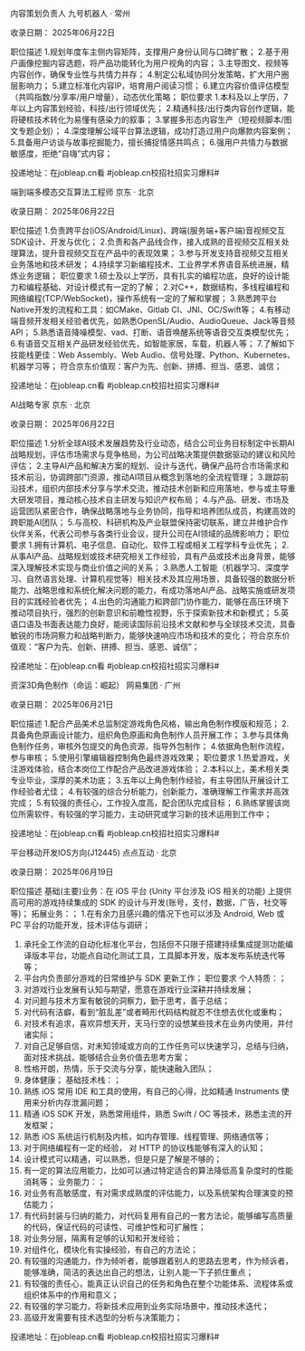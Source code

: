 内容策划负责人
九号机器人 · 常州

收录日期： 2025年06月22日

职位描述
1.规划年度车主侧内容矩阵，支撑用户身份认同与口碑扩散；
2.基于用户画像挖掘内容选题，将产品功能转化为用户视角的内容；
3.主导图文、视频等内容创作，确保专业性与共情力并存；
4.制定公私域协同分发策略，扩大用户圈层影响力；
5.建立标准化内容IP，培育用户阅读习惯；
6.建立内容价值评估模型（共鸣指数/分享率/用户增量），动态优化策略；
职位要求
1.本科及以上学历，7年以上内容策划经验，科技/出行领域优先；
2.精通科技/出行类内容创作逻辑，能将硬核技术转化为易懂有感染力的叙事；
3.掌握多形态内容生产（短视频脚本/图文专题企划）；
4.深度理解公域平台算法逻辑，成功打造过用户向爆款内容案例；
5.具备用户访谈与故事挖掘能力，擅长捕捉情感共鸣点；
6.强用户共情力与数据敏感度，拒绝“自嗨”式内容；

投递地址：在jobleap.cn看
#jobleap.cn校招社招实习爆料# 

端到端多模态交互算法工程师
京东 · 北京

收录日期： 2025年06月22日

职位描述
1.负责跨平台(iOS/Android/Linux)、跨端(服务端+客户端)音视频交互SDK设计、开发与优化；
2.负责和各产品线合作，接入成熟的音视频交互相关处理算法，提升音视频交互在产品中的表现效果；
3.参与开发支持音视频交互相关业务落地和技术研发；
4.持续学习新编程技术、工业界学术界语音系统进展，精炼业务逻辑；
职位要求
1.硕士及以上学历，具有扎实的编程功底，良好的设计能力和编程基础、对设计模式有一定的了解；
2.对C++，数据结构，多线程编程和网络编程(TCP/WebSocket)，操作系统有一定的了解和掌握；
3.熟悉跨平台Native开发的流程和工具：如CMake、Gitlab CI、JNI、OC/Swift等；
4.有移动端音频开发相关经验者优先，如熟悉OpenSL/Audio、AudioQueue、Jack等音频API；
5.熟悉语音降噪模型、vad、打断、语音唤醒系统等语音交互类模型优先；
6.有语音交互相关产品研发经验优先，如智能家居，车载，机器人等；
7.了解如下技能栈更佳：Web Assembly、Web Audio、信号处理、Python、Kubernetes、机器学习等；
符合京东价值观：客户为先、创新、拼搏、担当、感恩、诚信；

投递地址：在jobleap.cn看
#jobleap.cn校招社招实习爆料# 

AI战略专家
京东 · 北京

收录日期： 2025年06月22日

职位描述
1.分析全球AI技术发展趋势及行业动态，结合公司业务目标制定中长期AI战略规划，评估市场需求与竞争格局，为公司战略决策提供数据驱动的建议和风险评估；
2.主导AI产品和解决方案的规划、设计与迭代，确保产品符合市场需求和技术前沿，协调跨部门资源，推动AI项目从概念到落地的全流程管理；
3.跟踪前沿技术，组织内部技术分享与学术交流，推动技术创新和应用落地，参与或主导重大研发项目，推动核心技术自主研发与知识产权布局；
4.与产品、研发、市场及运营团队紧密合作，确保战略落地与业务协同，指导和培养团队成员，构建高效的跨职能AI团队；
5.与高校、科研机构及产业联盟保持密切联系，建立并维护合作伙伴关系，代表公司参与各类行业会议，提升公司在AI领域的品牌影响力；
职位要求
1.拥有计算机、电子信息、自动化、软件工程或相关工程学科专业优先；
2.从事AI产品、战略规划或技术研究相关工作经验，具有产品或技术出身背景，能够深入理解技术实现与商业价值之间的关系；
3.熟悉人工智能（机器学习、深度学习、自然语言处理、计算机视觉等）相关技术及其应用场景，具备较强的数据分析能力、战略思维和系统化解决问题的能力，有成功落地AI产品、战略实施或研发项目的实践经验者优先；
4.出色的沟通能力和跨部门协作能力，能够在高压环境下推动项目执行，强烈的创新意识和前瞻性视野，乐于探索新技术和新模式；
5.英语口语及书面表达能力良好，能阅读国际前沿技术文献和参与全球技术交流，具备敏锐的市场洞察力和战略判断力，能够快速响应市场和技术的变化；
符合京东价值观：“客户为先、创新、拼搏、担当、感恩、诚信”；

投递地址：在jobleap.cn看
#jobleap.cn校招社招实习爆料# 

资深3D角色制作（命运：崛起）
网易集团 · 广州

收录日期： 2025年06月21日

职位描述
1.配合产品美术总监制定游戏角色风格，输出角色制作模版和规范；
2.具备角色原画设计能力，组织角色原画和角色制作人员开展工作；
3.参与具体角色制作任务，审核外包提交的角色资源，指导外包制作；
4.依据角色制作流程，参与审核；
5.使用引擎编辑器控制角色最终游戏效果；
职位要求
1.热爱游戏，关注游戏体验，结合本岗位工作配合产品改进游戏体验；
2.本科以上，美术相关类专业毕业，深厚的美术功底；
3.五年以上角色制作经验，有主导团队开展设计工作经验者尤佳；
4.有较强的综合分析能力，创新能力，准确理解工作需求并高效完成；
5.有较强的责任心，工作投入度高，配合团队完成目标；
6.熟练掌握该岗位所需软件，有较强的学习能力，主动研究或学习新的技术运用到工作中；

投递地址：在jobleap.cn看
#jobleap.cn校招社招实习爆料# 



平台移动开发IOS方向(J12445)
点点互动 · 北京

收录日期： 2025年06月19日

职位描述
基础(主要)业务：在 iOS 平台 (Unity 平台涉及 iOS 相关的功能) 上提供高可用的游戏持续集成的 SDK 的设计与开发(账号，支付，数据，广告，社交等等)；
拓展业务：；
1.在有余力且感兴趣的情况下也可以涉及 Android, Web 或 PC 平台的功能开发，技术评估与调研；
1. 承托全工作流的自动化标准化平台，包括但不只限于搭建持续集成提测功能编译版本平台，功能点自动化测试工具，工具脚本开发，版本发布系统迭代等等；
2. 平台内负责部分游戏的日常维护与 SDK 更新工作；
职位要求
个人特质：；
1. 对游戏行业发展有认知与期望，愿意在游戏行业深耕并持续发展；
2. 对问题与技术方案有敏锐的洞察力，勤于思考，善于总结；
3. 对代码有洁癖，看到“脏乱差”或者畸形代码结构就忍不住想去优化或重构；
4. 对技术有追求，喜欢异想天开，天马行空的设想某些技术在业务内使用，并付诸实际；
5. 对自己足够自信，对未知领域或方向的工作任务可以快速学习，总结与归纳，面对技术挑战，能够结合业务价值去思考方案；
6. 性格开朗，热情，乐于交流与分享，能快速融入团队；
7. 身体健康；
基础技术栈：；
1. 熟练 iOS 常用 IDE 和工具的使用，有自己的心得，比如精通 Instruments 使用来分析内存泄漏问题；
2. 精通 iOS SDK 开发，熟悉常用组件，熟悉 Swift / OC 等技术，熟悉主流的开发框架；
3. 熟悉 iOS 系统运行机制及内核，如内存管理、线程管理、网络通信等；
4. 对于网络编程有一定的经验， 对 HTTP 的协议栈能够有深入的认知；
5. 设计模式可以精通，可以熟悉，但是只是了解是不够的；
6. 有一定的算法应用能力，比如可以通过特定适合的算法降低高复杂度时的性能消耗等；
业务能力：；
1. 对业务有高敏感度，有对需求成熟度的评估能力，以及系统架构合理演变的预估能力；
2. 有代码封装与归纳的能力，对代码复用有自己的一套方法论，能够编写高质量的代码，保证代码的可读性、可维护性和可扩展性；
3. 对业务分层，隔离有足够的认知和开发经验；
4. 对组件化，模块化有实操经验，有自己的方法论；
5. 有较强的沟通能力，作为倾听者，能够跟着别人的思路去思考，作为倾诉者，能够准确，简洁的表达出自己的想法，让别人能一下子抓住重点；
6. 有较强的责任心，能真正认识自己的任务和角色在整个功能体系、流程体系或组织体系中的作用和意义；
7. 有较强的学习能力，将新技术应用到业务实际场景中，推动技术迭代；
8. 高级开发需要有技术选型的分析与决策能力；

投递地址：在jobleap.cn看
#jobleap.cn校招社招实习爆料# 
